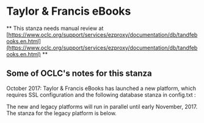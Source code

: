 # Taylor & Francis eBooks
** This stanza needs manual review at [https://www.oclc.org/support/services/ezproxy/documentation/db/tandfebooks.en.html](https://www.oclc.org/support/services/ezproxy/documentation/db/tandfebooks.en.html) **

## Some of OCLC's notes for this stanza

October 2017: Taylor & Francis eBooks has launched a new platform, which requires SSL configuration and the following database stanza in config.txt :

The new and legacy platforms will run in parallel until early November, 2017. The stanza for the legacy platform is below.
